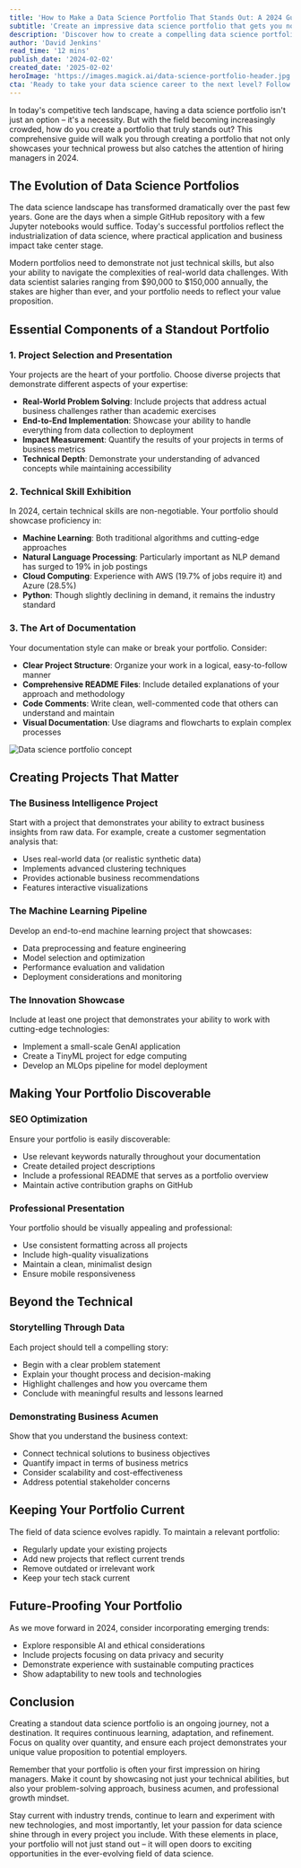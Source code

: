 ```yaml
---
title: 'How to Make a Data Science Portfolio That Stands Out: A 2024 Guide to Catching Recruiters’ Eyes'
subtitle: 'Create an impressive data science portfolio that gets you noticed in 2024'
description: 'Discover how to create a compelling data science portfolio that catches recruiters'' attention in 2024. Learn essential components, project selection strategies, and tips for showcasing your technical expertise while demonstrating real-world problem-solving abilities.'
author: 'David Jenkins'
read_time: '12 mins'
publish_date: '2024-02-02'
created_date: '2025-02-02'
heroImage: 'https://images.magick.ai/data-science-portfolio-header.jpg'
cta: 'Ready to take your data science career to the next level? Follow us on LinkedIn for more expert insights, industry trends, and exclusive tips on building a successful career in data science.'
---
```


In today's competitive tech landscape, having a data science portfolio isn't just an option – it's a necessity. But with the field becoming increasingly crowded, how do you create a portfolio that truly stands out? This comprehensive guide will walk you through creating a portfolio that not only showcases your technical prowess but also catches the attention of hiring managers in 2024.

## The Evolution of Data Science Portfolios

The data science landscape has transformed dramatically over the past few years. Gone are the days when a simple GitHub repository with a few Jupyter notebooks would suffice. Today's successful portfolios reflect the industrialization of data science, where practical application and business impact take center stage.

Modern portfolios need to demonstrate not just technical skills, but also your ability to navigate the complexities of real-world data challenges. With data scientist salaries ranging from $90,000 to $150,000 annually, the stakes are higher than ever, and your portfolio needs to reflect your value proposition.

## Essential Components of a Standout Portfolio

### 1. Project Selection and Presentation

Your projects are the heart of your portfolio. Choose diverse projects that demonstrate different aspects of your expertise:

- **Real-World Problem Solving**: Include projects that address actual business challenges rather than academic exercises
- **End-to-End Implementation**: Showcase your ability to handle everything from data collection to deployment
- **Impact Measurement**: Quantify the results of your projects in terms of business metrics
- **Technical Depth**: Demonstrate your understanding of advanced concepts while maintaining accessibility

### 2. Technical Skill Exhibition

In 2024, certain technical skills are non-negotiable. Your portfolio should showcase proficiency in:

- **Machine Learning**: Both traditional algorithms and cutting-edge approaches
- **Natural Language Processing**: Particularly important as NLP demand has surged to 19% in job postings
- **Cloud Computing**: Experience with AWS (19.7% of jobs require it) and Azure (28.5%)
- **Python**: Though slightly declining in demand, it remains the industry standard

### 3. The Art of Documentation

Your documentation style can make or break your portfolio. Consider:

- **Clear Project Structure**: Organize your work in a logical, easy-to-follow manner
- **Comprehensive README Files**: Include detailed explanations of your approach and methodology
- **Code Comments**: Write clean, well-commented code that others can understand and maintain
- **Visual Documentation**: Use diagrams and flowcharts to explain complex processes

![Data science portfolio concept](https://i.magick.ai/PIXE/1738515148552_magick_img.webp)

## Creating Projects That Matter

### The Business Intelligence Project

Start with a project that demonstrates your ability to extract business insights from raw data. For example, create a customer segmentation analysis that:

- Uses real-world data (or realistic synthetic data)
- Implements advanced clustering techniques
- Provides actionable business recommendations
- Features interactive visualizations

### The Machine Learning Pipeline

Develop an end-to-end machine learning project that showcases:

- Data preprocessing and feature engineering
- Model selection and optimization
- Performance evaluation and validation
- Deployment considerations and monitoring

### The Innovation Showcase

Include at least one project that demonstrates your ability to work with cutting-edge technologies:

- Implement a small-scale GenAI application
- Create a TinyML project for edge computing
- Develop an MLOps pipeline for model deployment

## Making Your Portfolio Discoverable

### SEO Optimization

Ensure your portfolio is easily discoverable:

- Use relevant keywords naturally throughout your documentation
- Create detailed project descriptions
- Include a professional README that serves as a portfolio overview
- Maintain active contribution graphs on GitHub

### Professional Presentation

Your portfolio should be visually appealing and professional:

- Use consistent formatting across all projects
- Include high-quality visualizations
- Maintain a clean, minimalist design
- Ensure mobile responsiveness

## Beyond the Technical

### Storytelling Through Data

Each project should tell a compelling story:

- Begin with a clear problem statement
- Explain your thought process and decision-making
- Highlight challenges and how you overcame them
- Conclude with meaningful results and lessons learned

### Demonstrating Business Acumen

Show that you understand the business context:

- Connect technical solutions to business objectives
- Quantify impact in terms of business metrics
- Consider scalability and cost-effectiveness
- Address potential stakeholder concerns

## Keeping Your Portfolio Current

The field of data science evolves rapidly. To maintain a relevant portfolio:

- Regularly update your existing projects
- Add new projects that reflect current trends
- Remove outdated or irrelevant work
- Keep your tech stack current

## Future-Proofing Your Portfolio

As we move forward in 2024, consider incorporating emerging trends:

- Explore responsible AI and ethical considerations
- Include projects focusing on data privacy and security
- Demonstrate experience with sustainable computing practices
- Show adaptability to new tools and technologies

## Conclusion

Creating a standout data science portfolio is an ongoing journey, not a destination. It requires continuous learning, adaptation, and refinement. Focus on quality over quantity, and ensure each project demonstrates your unique value proposition to potential employers.

Remember that your portfolio is often your first impression on hiring managers. Make it count by showcasing not just your technical abilities, but also your problem-solving approach, business acumen, and professional growth mindset.

Stay current with industry trends, continue to learn and experiment with new technologies, and most importantly, let your passion for data science shine through in every project you include. With these elements in place, your portfolio will not just stand out – it will open doors to exciting opportunities in the ever-evolving field of data science.